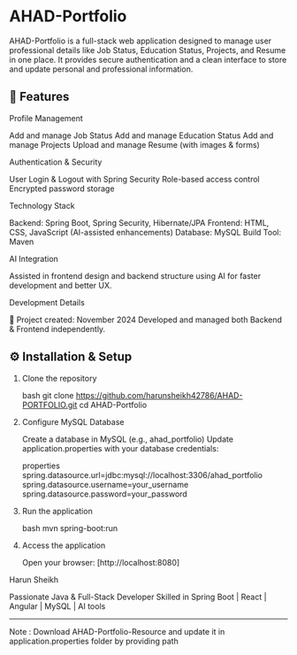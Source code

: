 # AHAD-Portfolio

AHAD-Portfolio is a full-stack web application designed to manage user professional details like Job Status, Education Status, Projects, and Resume in one place. It provides secure authentication and a clean interface to store and update personal and professional information.

## 🚀 Features

Profile Management

Add and manage Job Status
Add and manage Education Status
Add and manage Projects
Upload and manage Resume (with images & forms)

Authentication & Security

User Login & Logout with Spring Security
Role-based access control
Encrypted password storage

Technology Stack

Backend: Spring Boot, Spring Security, Hibernate/JPA
Frontend: HTML, CSS, JavaScript (AI-assisted enhancements)
Database: MySQL
Build Tool: Maven

AI Integration

Assisted in frontend design and backend structure using AI for faster development and better UX.

Development Details

📅 Project created: November 2024
Developed and managed both Backend & Frontend independently.

## ⚙️ Installation & Setup

1. Clone the repository

   bash
   git clone https://github.com/harunsheikh42786/AHAD-PORTFOLIO.git
   cd AHAD-Portfolio

2. Configure MySQL Database

   Create a database in MySQL (e.g., ahad_portfolio)
   Update application.properties with your database credentials:

   properties
   spring.datasource.url=jdbc:mysql://localhost:3306/ahad_portfolio
   spring.datasource.username=your_username
   spring.datasource.password=your_password

3. Run the application

   bash
   mvn spring-boot:run

4. Access the application

   Open your browser: [http://localhost:8080]

Harun Sheikh

Passionate Java & Full-Stack Developer
Skilled in Spring Boot | React | Angular | MySQL | AI tools

---

Note :
Download AHAD-Portfolio-Resource and update it in application.properties folder by providing path

